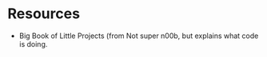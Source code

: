 
# Resources
 - Big Book of Little Projects (from 
    Not super n00b, but explains what code is doing.
<!--stackedit_data:
eyJoaXN0b3J5IjpbLTUwNTM4OTc1Ml19
-->